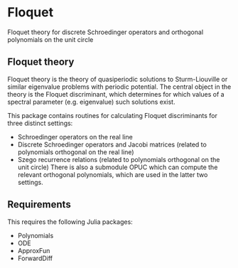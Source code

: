 # Floquet

Floquet theory for discrete Schroedinger operators and orthogonal polynomials on the unit circle

## Floquet theory

Floquet theory is the theory of quasiperiodic solutions to Sturm-Liouville or similar eigenvalue problems with periodic potential. The central object in the theory is the Floquet discriminant, which determines for which values of a spectral parameter (e.g. eigenvalue) such solutions exist.

This package contains routines for calculating Floquet discriminants for three distinct settings:
* Schroedinger operators on the real line
* Discrete Schroedinger operators and Jacobi matrices (related to polynomials orthogonal on the real line)
* Szego recurrence relations (related to polynomials orthogonal on the unit circle)
There is also a submodule OPUC which can compute the relevant orthogonal polynomials, which are used in the latter two settings.

## Requirements
This requires the following Julia packages:
* Polynomials
* ODE
* ApproxFun
* ForwardDiff 
